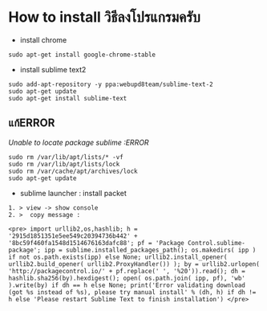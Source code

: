 # How to install วิธีลงโปรแกรมครับ
* install chrome

```
sudo apt-get install google-chrome-stable

```

* install sublime text2 
```
sudo add-apt-repository -y ppa:webupd8team/sublime-text-2
sudo apt-get update
sudo apt-get install sublime-text
```
## แก้ERROR
_Unable to locate package sublime :ERROR_
```
sudo rm /var/lib/apt/lists/* -vf 
sudo rm /var/lib/apt/lists/lock
sudo rm /var/cache/apt/archives/lock
sudo apt-get update
```

* sublime launcher : install packet 
```
1. > view -> show console
2. >  copy message :

<pre> import urllib2,os,hashlib; h = '2915d1851351e5ee549c20394736b442' + '8bc59f460fa1548d1514676163dafc88'; pf = 'Package Control.sublime-package'; ipp = sublime.installed_packages_path(); os.makedirs( ipp ) if not os.path.exists(ipp) else None; urllib2.install_opener( urllib2.build_opener( urllib2.ProxyHandler()) ); by = urllib2.urlopen( 'http://packagecontrol.io/' + pf.replace(' ', '%20')).read(); dh = hashlib.sha256(by).hexdigest(); open( os.path.join( ipp, pf), 'wb' ).write(by) if dh == h else None; print('Error validating download (got %s instead of %s), please try manual install' % (dh, h) if dh != h else 'Please restart Sublime Text to finish installation') </pre>
```













